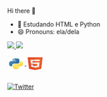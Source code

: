 Hi there 👋

- 🌱 Estudando HTML e Python
- 😄 Pronouns: ela/dela

 <div>
  <a href="https://github.com/andriellecoelho">
  <img height="180em" src="https://github-readme-stats.vercel.app/api?username=andriellecoelho&show_icons=true&theme=radical&include_all_commits=true&count_private=true"/>
  <img height="180em" src="https://github-readme-stats.vercel.app/api/top-langs/?username=andriellecoelho&layout=compact&langs_count=7&theme=radical"/>
</div>
<div style="display: inline_block"><br>

   <img align="center" alt="Andri-Python" height="30" width="40" src="https://raw.githubusercontent.com/devicons/devicon/master/icons/python/python-original.svg">
  <img align="center" alt="Andrie-HTML" height="30" width="40" src="https://raw.githubusercontent.com/devicons/devicon/master/icons/html5/html5-original.svg">
 
## 
[![Twitter](https://img.shields.io/badge/Twitter-1DA1F2?style=for-the-badge&logo=twitter&logoColor=white)](https://twitter.com/andri_py)

